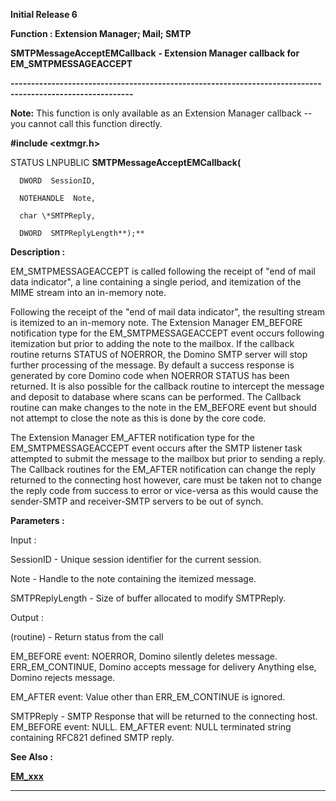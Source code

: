 




<!--
 /\* Font Definitions \*/
 @font-face
 {font-family:Helv;
 panose-1:2 11 6 4 2 2 2 3 2 4;}
@font-face
 {font-family:"Cambria Math";
 panose-1:2 4 5 3 5 4 6 3 2 4;}
 /\* Style Definitions \*/
 p.MsoNormal, li.MsoNormal, div.MsoNormal
 {margin-top:0cm;
 margin-right:0cm;
 margin-bottom:8.0pt;
 margin-left:0cm;
 line-height:107%;
 font-size:11.0pt;
 font-family:"Calibri",sans-serif;}
.MsoChpDefault
 {font-size:11.0pt;}
.MsoPapDefault
 {margin-bottom:8.0pt;
 line-height:107%;}
 /\* Page Definitions \*/
 @page WordSection1
 {size:612.0pt 792.0pt;
 margin:72.0pt 72.0pt 72.0pt 72.0pt;}
div.WordSection1
 {page:WordSection1;}
-->




**Initial Release 6**



**Function : Extension Manager; Mail;
SMTP**



**SMTPMessageAcceptEMCallback** **- Extension
Manager callback for EM\_SMTPMESSAGEACCEPT**


**----------------------------------------------------------------------------------------------------------**



**Note:** This function is only available as an Extension Manager callback
-- you cannot call this function directly.


 


**#include <extmgr.h>**



STATUS
LNPUBLIC **SMTPMessageAcceptEMCallback(**  

      DWORD  SessionID,  

      NOTEHANDLE  Note,  

      char \*SMTPReply,  

      DWORD  SMTPReplyLength**);**



**Description :**



EM\_SMTPMESSAGEACCEPT
is called following the receipt of "end of mail data indicator", a
line containing a single period, and itemization of the MIME stream into an
in-memory note.


 


Following
the receipt of the "end of mail data indicator", the resulting stream
is itemized to an in-memory note.  The Extension Manager EM\_BEFORE notification
type for the EM\_SMTPMESSAGEACCEPT event occurs following itemization but prior
to adding the note to the mailbox.  If the callback routine returns STATUS of
NOERROR, the Domino SMTP server will stop further processing of the message. 
By default a success response is generated by core Domino code when NOERROR
STATUS has been returned. It is also possible for the callback routine to
intercept the message and deposit to database where scans can be performed. 
The Callback routine can make changes to the note in the EM\_BEFORE event but
should not attempt to close the note as this is done by the core code.  


 


The
Extension Manager EM\_AFTER notification type for the EM\_SMTPMESSAGEACCEPT event
occurs after the SMTP listener task attempted to submit the message to the
mailbox but prior to sending a reply.  The Callback routines for the EM\_AFTER
notification can change the reply returned to the connecting host however, care
must be taken not to change the reply code from success to error or vice-versa
as this would cause the sender-SMTP and receiver-SMTP servers to be out of
synch.


 


**Parameters :**



Input :  

SessionID  -  Unique session identifier for the current session.  

  

Note  -  Handle to the note containing the itemized message.  

  

SMTPReplyLength  -  Size of buffer allocated to modify SMTPReply.  

  




Output :  

(routine)  -  Return status from the call   

EM\_BEFORE event: NOERROR, Domino silently deletes message.  ERR\_EM\_CONTINUE,
Domino accepts message for delivery  Anything else, Domino rejects message.  

EM\_AFTER event:  Value other than ERR\_EM\_CONTINUE is ignored.  

  

  

SMTPReply  -  SMTP Response that will be returned to the connecting host.  
EM\_BEFORE event: NULL.  EM\_AFTER event: NULL terminated string containing
RFC821 defined SMTP reply.    

  




 **See Also :**


**[EM\_xxx](notes:///8525872100478C66/61FD4E9848264AD28525620B006BA8BD/CCB2911F1DF6C7AF8525681000480140)**



----------------------------------------------------------------------------------------------------------


 





